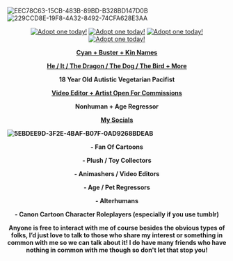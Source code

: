 </font> </font> ![EEC78C63-15CB-483B-89BD-B328BD147D0B](https://github.com/Cyadical/Cyadical/assets/127468822/dc75b4fb-4b45-4490-b1a1-434c2237c535)
![229CCD8E-19F8-4A32-8492-74CFA628E3AA](https://github.com/Cyadical/Cyadical/assets/127468822/db26e99c-5542-4e1a-a02e-cd9843ee1a9a)

<p align="center">
<a href="https://dragcave.net/view/EoNas"><img src="https://dragcave.net/image/EoNas.gif" style="border-width:0" alt="Adopt one today!"/></a> <a href="https://dragcave.net/view/uL6Zy"><img src="https://dragcave.net/image/uL6Zy.gif" style="border-width:0" alt="Adopt one today!"/></a> <a href="https://dragcave.net/view/NNaRm"><img src="https://dragcave.net/image/NNaRm.gif" style="border-width:0" alt="Adopt one today!"/></a> <a href="https://dragcave.net/view/mo0qn"><img src="https://dragcave.net/image/mo0qn.gif" style="border-width:0" alt="Adopt one today!"/></a>
</p>

<p align="center">
<a href="https://cyadical.carrd.co/#kin"> <b> Cyan + Buster + Kin Names <b> </a>
</p>
<p align="center">
<a href="https://pronouns.cc/@Cyadical"> He / It / The Dragon / The Dog / The Bird + More </a>
</p>
<p align="center">
18 Year Old Autistic Vegetarian Pacifist
</p>
<p align="center">
<a href="https://cyancommissions.carrd.co/"> Video Editor + Artist Open For Commissions</a>
</p>
<p align="center">
</p>
<p align="center">
Nonhuman + Age Regressor
</p>
<p align="center">
<a href="https://linktr.ee/Cyadical"> My Socials </a>
</p> 
  
  ![5EBDEE9D-3F2E-4BAF-B07F-0AD9268BDEAB](https://github.com/Cyadical/Cyadical/assets/127468822/c6966b11-1564-4ef3-92cf-f68877f75f8b)

<p align="center">
<b> - Fan Of Cartoons <b>
</p>
<p align="center">
<b> - Plush / Toy Collectors <b>
</p>  
  <p align="center">
<b> - Animashers / Video Editors <b>
</p> 
<p align="center">
<b> - Age / Pet Regressors <b>
</p> 
<p align="center">
<b> - Alterhumans <b>
</p>  
  <p align="center">
<b> - Canon Cartoon Character Roleplayers (especially if you use tumblr) <b>
</p>
<p align="center">
<b> Anyone is free to interact with me of course besides the obvious types of folks, I’d just love to talk to those who share my interest or something in common with me so we can talk about it! I do have many friends who have nothing in common with me though so don't let that stop you! <b>
</p>
